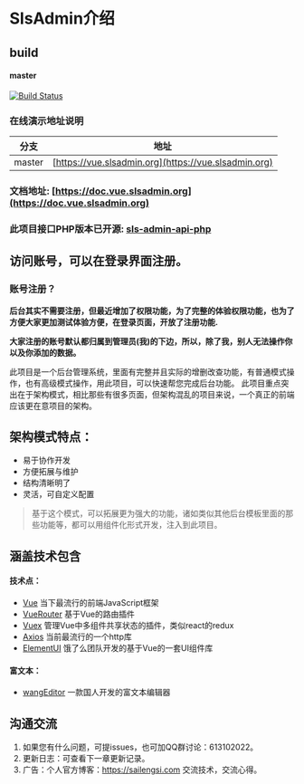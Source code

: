 # SlsAdmin介绍

## build
#### master
[![Build Status](https://travis-ci.org/sailengsi/sls-admin.svg?branch=master)](https://travis-ci.org/sailengsi/sls-admin)

### **在线演示地址说明**
|分支        |      地址    | 
| --- | --- | 
| master        |     [https://vue.slsadmin.org](https://vue.slsadmin.org)   | 

### 文档地址:  [https://doc.vue.slsadmin.org](https://doc.vue.slsadmin.org)
### 此项目接口PHP版本已开源: [sls-admin-api-php](https://github.com/sailengsi/sls-admin-api-php)



## **访问账号，可以在登录界面注册。**
### 账号注册？
**后台其实不需要注册，但最近增加了权限功能，为了完整的体验权限功能，也为了方便大家更加测试体验方便，在登录页面，开放了注册功能.**

**大家注册的账号默认都归属到管理员(我)的下边，所以，除了我，别人无法操作你以及你添加的数据。**


此项目是一个后台管理系统，里面有完整并且实际的增删改查功能，有普通模式操作，也有高级模式操作，用此项目，可以快速帮您完成后台功能。
此项目重点突出在于架构模式，相比那些有很多页面，但架构混乱的项目来说，一个真正的前端应该更在意项目的架构。


## 架构模式特点：
* 易于协作开发
* 方便拓展与维护
* 结构清晰明了
* 灵活，可自定义配置


> 基于这个模式，可以拓展更为强大的功能，诸如类似其他后台模板里面的那些功能等，都可以用组件化形式开发，注入到此项目。



## 涵盖技术包含

#### 技术点：
* [Vue](http://cn.vuejs.org/) 当下最流行的前端JavaScript框架
* [VueRouter](https://router.vuejs.org/zh-cn/) 基于Vue的路由插件
* [Vuex](https://vuex.vuejs.org/zh-cn/) 管理Vue中多组件共享状态的插件，类似react的redux
* [Axios](https://github.com/mzabriskie/axios) 当前最流行的一个http库
* [ElementUI](https://github.com/ElemeFE/element) 饿了么团队开发的基于Vue的一套UI组件库

#### 富文本：
* [wangEditor](http://www.wangeditor.com/) 一款国人开发的富文本编辑器


## 沟通交流
 1. 如果您有什么问题，可提issues，也可加QQ群讨论：613102022。
 2. 更新日志：可查看下一章更新记录。
 3. 广告：个人官方博客：https://sailengsi.com 交流技术，交流心得。

